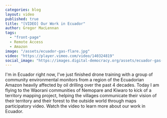 ```yaml
---
categories: blog
layout: video
published: true
title: "[VIDEO] Our Work in Ecuador"
author: Gregor MacLennan
tags:
  - "front-page"
  - Remote Access
  - Amazon
image: "/assets/ecuador-gas-flare.jpg"
video: "https://player.vimeo.com/video/140324819"
social_image: "https://images.digital-democracy.org/assets/ecuador-gas-flare.jpg"
---
```

I'm in Ecuador right now, I've just finished drone training with a group of community environmental monitors from a region of the Ecuadorian Amazon heavily affected by oil drilling over the past 4 decades. Today I am flying to the Waorani communities of Nemopare and Kiwaro to kick of a territory mapping project, helping the villages communicate their vision of their territory and their forest to the outside world through maps participatory video. <a class="play-link">Watch the video</a> to learn more about our work in Ecuador.
